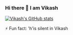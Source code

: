 ### Hi there 👋 I am Vikash

[![Vikash's GitHub stats](https://github-readme-stats.vercel.app/api?username=vikash452)](https://github.com/anuraghazra/github-readme-stats)

⚡ Fun fact: 'h'is silent in Vikash
<!--
**vikash452/vikash452** is a ✨ _special_ ✨ repository because its `README.md` (this file) appears on your GitHub profile.

Here are some ideas to get you started:

- 🔭 I’m currently working on ...
- 🌱 I’m currently learning ...
- 👯 I’m looking to collaborate on ...
- 🤔 I’m looking for help with ...
- 💬 Ask me about ...
- 📫 How to reach me: ...
- 😄 Pronouns: ...
⚡ Fun fact: 'h'is silent in Vikash
-->
